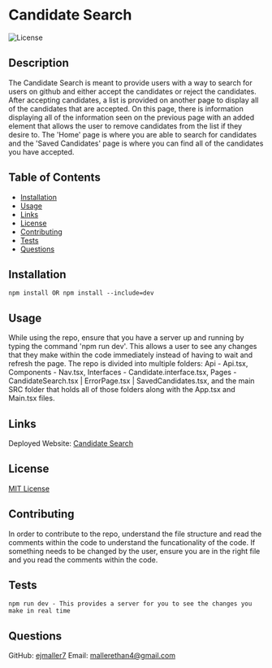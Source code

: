 # Candidate Search
  ![License](https://img.shields.io/badge/license-MIT-blue.svg)

  ## Description
  The Candidate Search is meant to provide users with a way to search for users on github and either accept the candidates or reject the candidates. After accepting candidates, a list is provided on another page to display all of the candidates that are accepted. On this page, there is information displaying all of the information seen on the previous page with an added element that allows the user to remove candidates from the list if they desire to. The 'Home' page is where you are able to search for candidates and the 'Saved Candidates' page is where you can find all of the candidates you have accepted.

  ## Table of Contents
  - [Installation](#installation)
  - [Usage](#usage)
  - [Links](#links)
  - [License](#license)
  - [Contributing](#contributing)
  - [Tests](#tests)
  - [Questions](#questions)

  ## Installation
  ```
  npm install OR npm install --include=dev
  ```

  ## Usage
  While using the repo, ensure that you have a server up and running by typing the command 'npm run dev'. This allows a user to see any changes that they make within the code immediately instead of having to wait and refresh the page. The repo is divided into multiple folders: Api - Api.tsx, Components - Nav.tsx, Interfaces - Candidate.interface.tsx, Pages - CandidateSearch.tsx | ErrorPage.tsx | SavedCandidates.tsx, and the main SRC folder that holds all of those folders along with the App.tsx and Main.tsx files.

  ## Links
  Deployed Website: [Candidate Search](https://ejmaller7.github.io/Candidate-Search/)

  ## License
  [MIT License](https://opensource.org/licenses/MIT)

  ## Contributing
  In order to contribute to the repo, understand the file structure and read the comments within the code to understand the funcationality of the code. If something needs to be changed by the user, ensure you are in the right file and you read the comments within the code.

  ## Tests
  ```
  npm run dev - This provides a server for you to see the changes you make in real time
  ```

  ## Questions
  GitHub: [ejmaller7](https://github.com/ejmaller7)
  Email: mallerethan4@gmail.com
